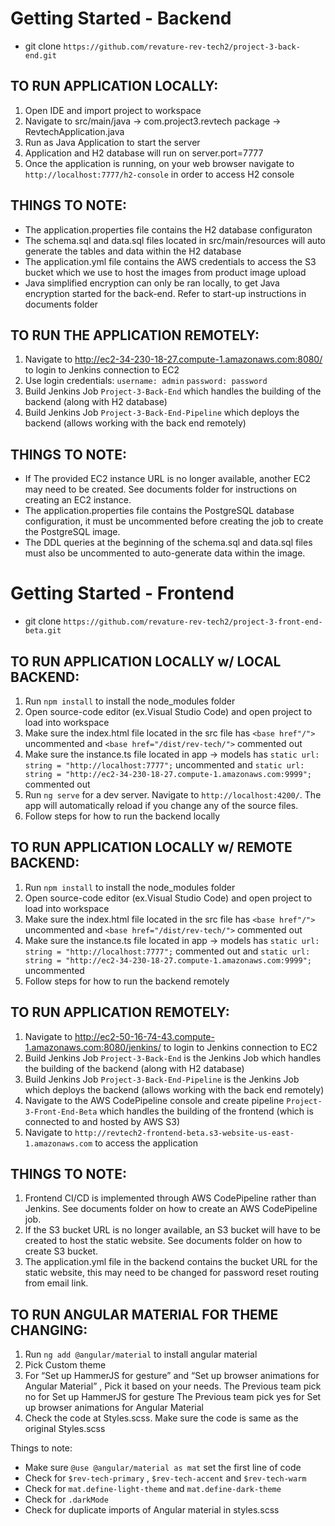 # Getting Started - Backend

* git clone `https://github.com/revature-rev-tech2/project-3-back-end.git`

TO RUN APPLICATION LOCALLY:
----
1. Open IDE and import project to workspace
2. Navigate to src/main/java -> com.project3.revtech package -> RevtechApplication.java
3. Run as Java Application to start the server
4. Application and H2 database will run on server.port=7777
5. Once the application is running, on your web browser navigate to `http://localhost:7777/h2-console` in order to access H2 console

THINGS TO NOTE:
----
* The application.properties file contains the H2 database configuraton
* The schema.sql and data.sql files located in src/main/resources will auto generate the tables and data within the H2 database
* The application.yml file contains the AWS credentials to access the S3 bucket which we use to host the images from product image upload
* Java simplified encryption can only be ran locally, to get Java encryption started for the back-end. Refer to start-up instructions in documents folder

TO RUN THE APPLICATION REMOTELY:
----
1. Navigate to http://ec2-34-230-18-27.compute-1.amazonaws.com:8080/ to login to Jenkins connection to EC2
2. Use login credentials: `username: admin` `password: password`
3. Build Jenkins Job `Project-3-Back-End` which handles the building of the backend (along with H2 database)
4. Build Jenkins Job `Project-3-Back-End-Pipeline` which deploys the backend (allows working with the back end remotely)

THINGS TO NOTE:
----
* If The provided EC2 instance URL is no longer available, another EC2 may need to be created. See documents folder for instructions on creating an EC2 instance.
* The application.properties file contains the PostgreSQL database configuration, it must be uncommented before creating the job to create the PostgreSQL image.
* The DDL queries at the beginning of the schema.sql and data.sql files must also be uncommented to auto-generate data within the image.

# Getting Started - Frontend
* git clone `https://github.com/revature-rev-tech2/project-3-front-end-beta.git`

TO RUN APPLICATION LOCALLY w/ LOCAL BACKEND:
----
1. Run `npm install` to install the node_modules folder
2. Open source-code editor (ex.Visual Studio Code) and open project to load into workspace
3. Make sure the index.html file located in the src file has `<base href"/">` uncommented and `<base href="/dist/rev-tech/">` commented out
4. Make sure the instance.ts file located in app -> models has `static url: string = "http://localhost:7777";` uncommented and `static url: string = "http://ec2-34-230-18-27.compute-1.amazonaws.com:9999";` commented out 
5. Run `ng serve` for a dev server. Navigate to `http://localhost:4200/`. The app will automatically reload if you change any of the source files.
6. Follow steps for how to run the backend locally

TO RUN APPLICATION LOCALLY w/ REMOTE BACKEND:
----
1. Run `npm install` to install the node_modules folder
2. Open source-code editor (ex.Visual Studio Code) and open project to load into workspace
3. Make sure the index.html file located in the src file has `<base href"/">` uncommented and `<base href="/dist/rev-tech/">` commented out
4. Make sure the instance.ts file located in app -> models has `static url: string = "http://localhost:7777";` commented out and `static url: string = "http://ec2-34-230-18-27.compute-1.amazonaws.com:9999";` uncommented
5. Follow steps for how to run the backend remotely

TO RUN APPLICATION REMOTELY:
----
1. Navigate to http://ec2-50-16-74-43.compute-1.amazonaws.com:8080/jenkins/ to login to Jenkins connection to EC2
2. Build Jenkins Job `Project-3-Back-End` is the Jenkins Job which handles the building of the backend (along with H2 database)
3. Build Jenkins Job `Project-3-Back-End-Pipeline` is the Jenkins Job which deploys the backend (allows working with the back end remotely)
4. Navigate to the AWS CodePipeline console and create pipeline `Project-3-Front-End-Beta` which handles the building of the frontend (which is connected to and hosted by AWS S3)
5. Navigate to `http://revtech2-frontend-beta.s3-website-us-east-1.amazonaws.com` to access the application

THINGS TO NOTE:
--
1. Frontend CI/CD is implemented through AWS CodePipeline rather than Jenkins. See documents folder on how to create an AWS CodePipeline job.
2. If the S3 bucket URL is no longer available, an S3 bucket will have to be created to host the static website. See documents folder on how to create S3 bucket.
3. The application.yml file in the backend contains the bucket URL for the static website, this may need to be changed for password reset routing from email link. 

TO RUN ANGULAR MATERIAL FOR THEME CHANGING:
----
1.	Run `ng add @angular/material` to install angular material
2.	Pick  Custom theme 
3.	For “Set up HammerJS for gesture” and “Set up browser animations for Angular Material” , 
Pick it based on your needs. 
The Previous team pick no for Set up HammerJS for gesture
The Previous team pick yes for Set up browser animations for Angular Material
4.	Check the code at Styles.scss. Make sure the code is same as the original Styles.scss

Things to note:
* Make sure `@use @angular/material as mat` set the first line of code
* Check for `$rev-tech-primary` , `$rev-tech-accent` and `$rev-tech-warm` 
* Check for `mat.define-light-theme` and `mat.define-dark-theme`
* Check for `.darkMode`
* Check for duplicate imports of Angular material in styles.scss 
